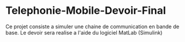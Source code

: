 # Telephonie-Mobile-Devoir-Final
Ce projet consiste a simuler une chaine de communication en bande de base. Le devoir sera realise a l'aide du logiciel MatLab (Simulink)
